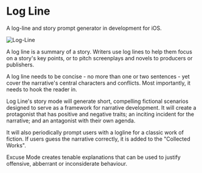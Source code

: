 # Log Line
A log-line and story prompt generator in development for iOS.

![Log-Line](https://user-images.githubusercontent.com/69108995/119117717-6b311d00-ba21-11eb-9a9b-10ef46fabc74.png)


A log line is a summary of a story. Writers use log lines to help them focus on a story's key points, or to pitch screenplays and novels to producers or publishers.
        
A log line needs to be concise - no more than one or two sentences - yet cover the narrative's central characters and conflicts. Most importantly, it needs to hook the reader in.

Log Line's story mode will generate short, compelling fictional scenarios designed to serve as a framework for narrative development. It will create a protagonist that has positive and negative traits; an inciting incident for the narrative; and an antagonist with their own agenda.

It will also periodically prompt users with a logline for a classic work of fiction. If users guess the narrative correctly, it is added to the "Collected Works".


Excuse Mode creates tenable explanations that can be used to justify offensive, abberrant or inconsiderate behaviour.
